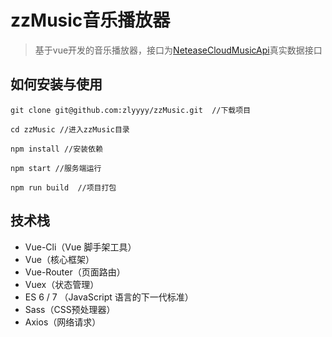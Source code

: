 # zzMusic音乐播放器

> 基于vue开发的音乐播放器，接口为[NeteaseCloudMusicApi](https://github.com/Binaryify/NeteaseCloudMusicApi)真实数据接口

## 如何安装与使用


```
git clone git@github.com:zlyyyy/zzMusic.git  //下载项目

cd zzMusic //进入zzMusic目录

npm install //安装依赖

npm start //服务端运行

npm run build  //项目打包
```

## 技术栈

- Vue-Cli（Vue 脚手架工具）
- Vue（核心框架）
- Vue-Router（页面路由）
- Vuex（状态管理）
- ES 6 / 7 （JavaScript 语言的下一代标准）
- Sass（CSS预处理器）
- Axios（网络请求）
